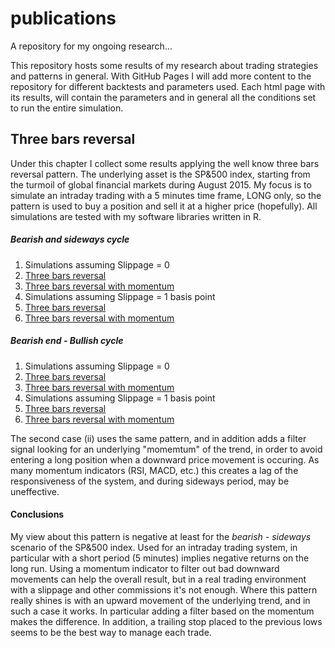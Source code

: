 # publications
A repository for my ongoing research...

This repository hosts some results of my research about trading strategies and patterns in general.
With GitHub Pages I will add more content to the repository for different backtests and parameters used. Each html page with its results, will contain the parameters and in general all the conditions set to run the entire simulation.

## Three bars reversal
Under this chapter I collect some results applying the well know three bars reversal pattern. The underlying asset is the SP&500 index, starting from the turmoil of global financial markets during August 2015. My focus is to simulate an intraday trading with a 5 minutes time frame, LONG only, so the pattern is used to buy a position and sell it at a higher price (hopefully). All simulations are tested with my software libraries written in R.

##### Bearish and sideways cycle
1. Simulations assuming Slippage = 0
  1. [Three bars reversal](https://nalon99.github.io/publications/setup_3bars_no_slippage.html)
  2. [Three bars reversal with momentum](https://nalon99.github.io/publications/setup_3bars_enhanced_no_slippage.html)
2. Simulations assuming Slippage = 1 basis point
  1. [Three bars reversal](https://nalon99.github.io/publications/setup_3bars_slippage.html)
  2. [Three bars reversal with momentum](https://nalon99.github.io/publications/setup_3bars_enhanced_slippage.html)

##### Bearish end - Bullish cycle
1. Simulations assuming Slippage = 0
  1. [Three bars reversal](https://nalon99.github.io/publications/setup_3bars_bullish_no_slippage.html)
  2. [Three bars reversal with momentum](https://nalon99.github.io/publications/setup_3bars_bullish_enhanced_no_slippage.html)
2. Simulations assuming Slippage = 1 basis point
  1. [Three bars reversal](https://nalon99.github.io/publications/setup_3bars_bullish_slippage.html)
  2. [Three bars reversal with momentum](https://nalon99.github.io/publications/setup_3bars_bullish_enhanced_slippage.html)


The second case (ii) uses the same pattern, and in addition adds a filter signal looking for an underlying "momemtum" of the trend, in order to avoid entering a long position when a downward price movement is occuring.
As many momentum indicators (RSI, MACD, etc.) this creates a lag of the responsiveness of the system, and during sideways period, may be uneffective.

#### Conclusions
My view about this pattern is negative at least for the *bearish - sideways* scenario of the SP&500 index. Used for an intraday trading system, in particular with a short period (5 minutes) implies negative returns on the long run. Using a momentum indicator to filter out bad downward movements can help the overall result, but in a real trading environment with a slippage and other commissions it's not enough.
Where this pattern really shines is with an upward movement of the underlying trend, and in such a case it works. In particular adding a filter based on the momentum makes the difference. In addition, a trailing stop placed to the previous lows seems to be the best way to manage each trade.
